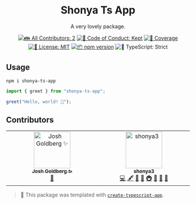 <h1 align="center">Shonya Ts App</h1>

<p align="center">A very lovely package.</p>

<p align="center">
	<!-- prettier-ignore-start -->
	<!-- ALL-CONTRIBUTORS-BADGE:START - Do not remove or modify this section -->
	<a href="#contributors" target="_blank"><img alt="👪 All Contributors: 2" src="https://img.shields.io/badge/%F0%9F%91%AA_all_contributors-2-21bb42.svg" /></a>
<!-- ALL-CONTRIBUTORS-BADGE:END -->
	<!-- prettier-ignore-end -->
	<a href="https://github.com/shonya3/shonya-ts-app/blob/main/.github/CODE_OF_CONDUCT.md" target="_blank"><img alt="🤝 Code of Conduct: Kept" src="https://img.shields.io/badge/%F0%9F%A4%9D_code_of_conduct-kept-21bb42" /></a>
	<a href="https://codecov.io/gh/shonya3/shonya-ts-app" target="_blank"><img alt="🧪 Coverage" src="https://img.shields.io/codecov/c/github/shonya3/shonya-ts-app?label=%F0%9F%A7%AA%20coverage" /></a>
	<a href="https://github.com/shonya3/shonya-ts-app/blob/main/LICENSE.md" target="_blank"><img alt="📝 License: MIT" src="https://img.shields.io/badge/%F0%9F%93%9D_license-MIT-21bb42.svg"></a>
	<a href="http://npmjs.com/package/shonya-ts-app"><img alt="📦 npm version" src="https://img.shields.io/npm/v/shonya-ts-app?color=21bb42&label=%F0%9F%93%A6%20npm" /></a>
	<img alt="💪 TypeScript: Strict" src="https://img.shields.io/badge/%F0%9F%92%AA_typescript-strict-21bb42.svg" />
</p>

## Usage

```shell
npm i shonya-ts-app
```

```ts
import { greet } from "shonya-ts-app";

greet("Hello, world! 💖");
```

## Contributors

<!-- spellchecker: disable -->
<!-- ALL-CONTRIBUTORS-LIST:START - Do not remove or modify this section -->
<!-- prettier-ignore-start -->
<!-- markdownlint-disable -->
<table>
  <tbody>
    <tr>
      <td align="center" valign="top" width="14.28%"><a href="http://www.joshuakgoldberg.com/"><img src="https://avatars.githubusercontent.com/u/3335181?v=4?s=100" width="100px;" alt="Josh Goldberg ✨"/><br /><sub><b>Josh Goldberg ✨</b></sub></a><br /><a href="#tool-JoshuaKGoldberg" title="Tools">🔧</a></td>
      <td align="center" valign="top" width="14.28%"><a href="https://github.com/shonya3"><img src="https://avatars.githubusercontent.com/u/79873939?v=4?s=100" width="100px;" alt="shonya3"/><br /><sub><b>shonya3</b></sub></a><br /><a href="https://github.com/shonya3/shonya-ts-app/commits?author=shonya3" title="Code">💻</a> <a href="#content-shonya3" title="Content">🖋</a> <a href="https://github.com/shonya3/shonya-ts-app/commits?author=shonya3" title="Documentation">📖</a> <a href="#ideas-shonya3" title="Ideas, Planning, & Feedback">🤔</a> <a href="#infra-shonya3" title="Infrastructure (Hosting, Build-Tools, etc)">🚇</a> <a href="#maintenance-shonya3" title="Maintenance">🚧</a> <a href="#projectManagement-shonya3" title="Project Management">📆</a> <a href="#tool-shonya3" title="Tools">🔧</a></td>
    </tr>
  </tbody>
</table>

<!-- markdownlint-restore -->
<!-- prettier-ignore-end -->

<!-- ALL-CONTRIBUTORS-LIST:END -->
<!-- spellchecker: enable -->

<!-- You can remove this notice if you don't want it 🙂 no worries! -->

> 💙 This package was templated with [`create-typescript-app`](https://github.com/JoshuaKGoldberg/create-typescript-app).
